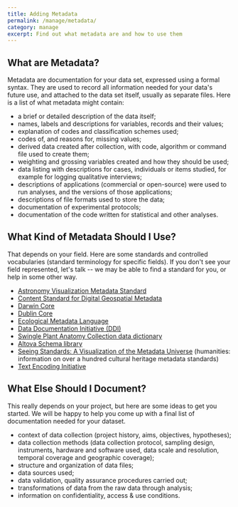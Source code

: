 ```yaml
---
title: Adding Metadata
permalink: /manage/metadata/
category: manage
excerpt: Find out what metadata are and how to use them
---
```


## What are Metadata? ##
Metadata are documentation for your data set, expressed using a formal syntax.  They are used to record all information needed for your data's future use, and attached to the data set itself, usually as separate files. Here is a list of what metadata might contain:

+ a brief or detailed description of the data itself;
+ names, labels and descriptions for variables, records and their values;
+ explanation of codes and classification schemes used; 
+ codes of, and reasons for, missing values; 
+ derived data created after collection, with code, algorithm or command file used to create them; 
+ weighting and grossing variables created and how they should be used; 
+ data listing with descriptions for cases, individuals or items studied, for example for logging qualitative interviews; 
+ descriptions of applications (commercial or open-source) were used to run analyses, and the versions of those applications; 
+ descriptions of file formats used to store the data; 
+ documentation of experimental protocols; 
+ documentation of the code written for statistical and other analyses. 


## What Kind of Metadata Should I Use? ##
That depends on your field.  Here are some standards and controlled vocabularies (standard terminology for specific fields). If you don't see your field represented, let's talk -- we may be able to find a standard for you, or help in some other way.

+ <a href="http://www.virtualastronomy.org/AVM_DRAFTVersion1.1_rlh27.pdf">Astronomy Visualization Metadata Standard</a> 
+ <a href="http://www.fgdc.gov/standards/projects/FGDC-standards-projects/metadata/base-metadata/v2_0698.pdf">Content Standard for Digital Geospatial Metadata</a> 
+ <a href="http://rs.tdwg.org/dwc/">Darwin Core</a> 
+ <a href="http://dublincore.org/documents/dces/">Dublin Core</a> 
+ <a href="http://knb.ecoinformatics.org/software/eml/">Ecological Metadata Language</a> 
+ <a href="http://www.ddialliance.org/">Data Documentation Initiative (DDI)</a> 
+ <a href="http://en.wikipedia.org/wiki/Data_dictionary">Swingle Plant Anatomy Collection data dictionary</a> 
+ <a href="http://www.altova.com/resources_schemalib.html">Altova Schema library</a> 
+ <a href="http://www.dlib.indiana.edu/~jenlrile/metadatamap/">Seeing Standards: A Visualization of the Metadata Universe</a> (humanities: information on over a hundred cultural heritage metadata standards) 
+ <a href="http://tei-c.org/">Text Encoding Initiative</a> 

## What Else Should I Document? ##
This really depends on your project, but here are some ideas to get you started. We will be happy to help you come up with a final list of documentation needed for your dataset.

+ context of data collection (project history, aims, objectives, hypotheses); 
+ data collection methods (data collection protocol, sampling design, instruments, hardware and software used, data scale and resolution, temporal coverage and geographic coverage); 
+ structure and organization of data files; 
+ data sources used; 
+ data validation, quality assurance procedures carried out; 
+ transformations of data from the raw data through analysis; 
+ information on confidentiality, access &amp; use conditions. 
